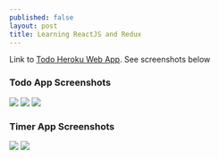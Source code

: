 ```yaml
---
published: false
layout: post
title: Learning ReactJS and Redux
---
```

Link to [Todo Heroku Web App](https://arcane-caverns-41973.herokuapp.com). See screenshots below

### Todo App Screenshots
![]({{site.baseurl}}/images/reactjs_app_images/login%20page.JPG)
![]({{site.baseurl}}/images/reactjs_app_images/Capture.JPG)
![]({{site.baseurl}}/images/reactjs_app_images/sample%20page.JPG)

### Timer App Screenshots

![]({{site.baseurl}}/images/reactjs_app_images/TIMER%20APP.JPG)
![]({{site.baseurl}}/images/reactjs_app_images/TIMER%20APP2.JPG)

